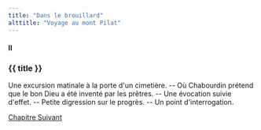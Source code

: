 ```yaml
---
title: "Dans le brouillard"
alttitle: "Voyage au mont Pilat"
---
```


#### II

### {{ title }}

<div class="tltr">

Une excursion matinale à la porte d'un cimetière. -- Où Chabourdin prétend que le
bon Dieu a été inventé par les prêtres. -- Une évocation suivie d'effet. -- Petite
digression sur le progrès. -- Un point d'interrogation.

</div>

<div id="next">

[Chapitre Suivant](03.html)

</div>

